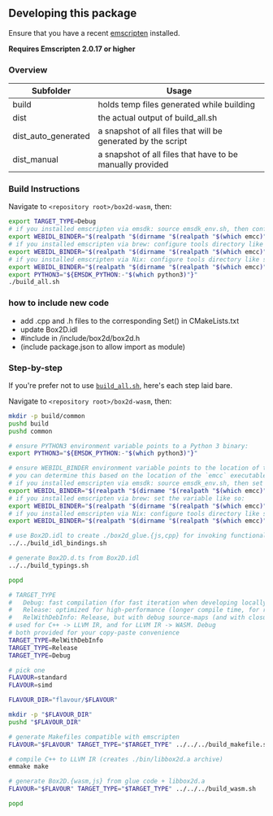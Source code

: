 ## Developing this package

Ensure that you have a recent [emscripten](https://emscripten.org/) installed.

**Requires Emscripten 2.0.17 or higher**

### Overview
| Subfolder           | Usage                                                        |
|---------------------|--------------------------------------------------------------|
| build               | holds temp files generated while building                    |
| dist                | the actual output of build_all.sh                            |
| dist_auto_generated | a snapshot of all files that will be generated by the script |
| dist_manual         | a snapshot of all files that have to be manually provided    |

### Build Instructions

Navigate to `<repository root>/box2d-wasm`, then:

```bash
export TARGET_TYPE=Debug
# if you installed emscripten via emsdk: source emsdk_env.sh, then configure tools directory like so:
export WEBIDL_BINDER="$(realpath "$(dirname "$(realpath "$(which emcc)")")/tools/webidl_binder.py")"
# if you installed emscripten via brew: configure tools directory like so:
export WEBIDL_BINDER="$(realpath "$(dirname "$(realpath "$(which emcc)")")/../libexec/tools/webidl_binder.py")"
# if you installed emscripten via Nix: configure tools directory like so:
export WEBIDL_BINDER="$(realpath "$(dirname "$(realpath "$(which emcc)")")/../share/emscripten/tools/webidl_binder.py")"
export PYTHON3="${EMSDK_PYTHON:-"$(which python3)"}"
./build_all.sh
```

### how to include new code
- add .cpp and .h files to the corresponding Set() in CMakeLists.txt
- update Box2D.idl
- #include in /include/box2d/box2d.h
- (include package.json to allow import as module)
### Step-by-step

If you're prefer not to use [`build_all.sh`](build_all.sh), here's each step laid bare.

Navigate to `<repository root>/box2d-wasm`, then:

```bash
mkdir -p build/common
pushd build
pushd common

# ensure PYTHON3 environment variable points to a Python 3 binary:
export PYTHON3="${EMSDK_PYTHON:-"$(which python3)"}"

# ensure WEBIDL_BINDER environment variable points to the location of the Emscripten tool, webidl_binder.py
# you can determine this based on the location of the `emcc` executable on your PATH.
# if you installed emscripten via emsdk: source emsdk_env.sh, then set the variable like so:
export WEBIDL_BINDER="$(realpath "$(dirname "$(realpath "$(which emcc)")")/tools/webidl_binder.py")"
# if you installed emscripten via brew: set the variable like so:
export WEBIDL_BINDER="$(realpath "$(dirname "$(realpath "$(which emcc)")")/../libexec/tools/webidl_binder.py")"
# if you installed emscripten via Nix: configure tools directory like so:
export WEBIDL_BINDER="$(realpath "$(dirname "$(realpath "$(which emcc)")")/../share/emscripten/tools/webidl_binder.py")"

# use Box2D.idl to create ./box2d_glue.{js,cpp} for invoking functionality from libbox2d
../../build_idl_bindings.sh

# generate Box2D.d.ts from Box2D.idl
../../build_typings.sh

popd

# TARGET_TYPE
#   Debug: fast compilation (for fast iteration when developing locally)
#   Release: optimized for high-performance (longer compile time, for release builds)
#   RelWithDebInfo: Release, but with debug source-maps (and with closure optimizations disabled)
# used for C++ -> LLVM IR, and for LLVM IR -> WASM. Debug
# both provided for your copy-paste convenience
TARGET_TYPE=RelWithDebInfo
TARGET_TYPE=Release
TARGET_TYPE=Debug

# pick one
FLAVOUR=standard
FLAVOUR=simd

FLAVOUR_DIR="flavour/$FLAVOUR"

mkdir -p "$FLAVOUR_DIR"
pushd "$FLAVOUR_DIR"

# generate Makefiles compatible with emscripten
FLAVOUR="$FLAVOUR" TARGET_TYPE="$TARGET_TYPE" ../../../build_makefile.sh

# compile C++ to LLVM IR (creates ./bin/libbox2d.a archive)
emmake make

# generate Box2D.{wasm,js} from glue code + libbox2d.a
FLAVOUR="$FLAVOUR" TARGET_TYPE="$TARGET_TYPE" ../../../build_wasm.sh

popd
```